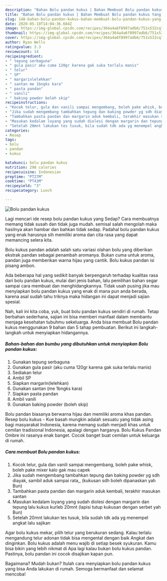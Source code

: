 ```yaml
---
description: "Bahan Bolu pandan kukus | Bahan Membuat Bolu pandan kukus Yang Enak dan Simpel"
title: "Bahan Bolu pandan kukus | Bahan Membuat Bolu pandan kukus Yang Enak dan Simpel"
slug: 148-bahan-bolu-pandan-kukus-bahan-membuat-bolu-pandan-kukus-yang-enak-dan-simpel
date: 2020-05-10T14:04:36.684Z
image: https://img-global.cpcdn.com/recipes/364a4a6f8997adb6/751x532cq70/bolu-pandan-kukus-foto-resep-utama.jpg
thumbnail: https://img-global.cpcdn.com/recipes/364a4a6f8997adb6/751x532cq70/bolu-pandan-kukus-foto-resep-utama.jpg
cover: https://img-global.cpcdn.com/recipes/364a4a6f8997adb6/751x532cq70/bolu-pandan-kukus-foto-resep-utama.jpg
author: Ryan Wells
ratingvalue: 3.3
reviewcount: 14
recipeingredient:
- " tepung serbaguna"
- " gula pasir aku cuma 120gr karena gak suka terlalu manis"
- " telur"
- " SP"
- " margarinlelehkan"
- " santan me 1bngks kara"
- " pasta pandan"
- " vanili"
- " baking powder boleh skip"
recipeinstructions:
- "Kocok telur, gula dan vanili sampai mengembang, boleh pake whisk, boleh pake mixer kalo gak mau capek"
- "Jika sudah mengembang tambahkan tepung dan baking powder yg sdh diayak, sambil aduk sampai rata,, (kukusan sdh boleh dipanaskan yah Bun)"
- "Tambahkan pasta pandan dan margarin aduk kembali, terakhir masukan santan"
- "Masukan kedalam loyang yang sudah diolesi dengan margarin dan tepung lalu kukus kurleb 20mnt (lapisi tutup kukusan dengan serbet yah Bun)"
- "Setelah 20mnt lakukan tes tusuk, bila sudah tdk ada yg menempel angkat lalu sajikan"
categories:
- Resep
tags:
- bolu
- pandan
- kukus

katakunci: bolu pandan kukus 
nutrition: 298 calories
recipecuisine: Indonesian
preptime: "PT27M"
cooktime: "PT43M"
recipeyield: "3"
recipecategory: Lunch

---
```



![Bolu pandan kukus](https://img-global.cpcdn.com/recipes/364a4a6f8997adb6/751x532cq70/bolu-pandan-kukus-foto-resep-utama.jpg)

Lagi mencari ide resep bolu pandan kukus yang Sedap? Cara membuatnya memang tidak susah dan tidak juga mudah. semisal salah mengolah maka hasilnya akan hambar dan bahkan tidak sedap. Padahal bolu pandan kukus yang enak harusnya sih memiliki aroma dan cita rasa yang dapat memancing selera kita.

Bolu kukus pandan adalah salah satu variasi olahan bolu yang diberikan ekstrak pandan sebagai penambah aromanya. Bukan cuma untuk aroma, pandan juga memberikan warna hijau yang cantik. Bolu kukus pandan isi pisang ambon.

Ada beberapa hal yang sedikit banyak berpengaruh terhadap kualitas rasa dari bolu pandan kukus, mulai dari jenis bahan, lalu pemilihan bahan segar sampai cara membuat dan menghidangkannya. Tidak usah pusing jika mau menyiapkan bolu pandan kukus yang enak di mana pun anda berada, karena asal sudah tahu triknya maka hidangan ini dapat menjadi sajian spesial.


Nah, kali ini kita coba, yuk, buat bolu pandan kukus sendiri di rumah. Tetap berbahan sederhana, sajian ini bisa memberi manfaat dalam membantu menjaga kesehatan tubuhmu sekeluarga. Anda bisa membuat Bolu pandan kukus menggunakan 9 bahan dan 5 tahap pembuatan. Berikut ini langkah-langkah untuk menyiapkan hidangannya.

<!--inarticleads1-->

##### Bahan-bahan dan bumbu yang dibutuhkan untuk menyiapkan Bolu pandan kukus:

1. Gunakan  tepung serbaguna
1. Gunakan  gula pasir (aku cuma 120gr karena gak suka terlalu manis)
1. Sediakan  telur
1. Ambil  SP
1. Siapkan  margarin(lelehkan)
1. Gunakan  santan (me 1bngks kara)
1. Siapkan  pasta pandan
1. Ambil  vanili
1. Gunakan  baking powder (boleh skip)


Bolu pandan biasanya berwarna hijau dan memiliki aroma khas pandan. Resep bolu kukus - Kue basah mungkin adalah sesuatu yang tidak asing bagi masyarakat Indonesia, karena memang sudah menjadi khas untuk cemilan tradisional Indonesia, apalagi dengan harganya. Bolu Kukus Pandan Ombre ini rasanya enak banget. Cocok banget buat cemilan untuk keluarga di rumah. 

<!--inarticleads2-->

##### Cara membuat Bolu pandan kukus:

1. Kocok telur, gula dan vanili sampai mengembang, boleh pake whisk, boleh pake mixer kalo gak mau capek
1. Jika sudah mengembang tambahkan tepung dan baking powder yg sdh diayak, sambil aduk sampai rata,, (kukusan sdh boleh dipanaskan yah Bun)
1. Tambahkan pasta pandan dan margarin aduk kembali, terakhir masukan santan
1. Masukan kedalam loyang yang sudah diolesi dengan margarin dan tepung lalu kukus kurleb 20mnt (lapisi tutup kukusan dengan serbet yah Bun)
1. Setelah 20mnt lakukan tes tusuk, bila sudah tdk ada yg menempel angkat lalu sajikan


Agar bolu kukus mekar, pilih telur yang berukuran sedang. Kalau terlalu mengandung telur adonan tidak bisa mengental dengan baik Angkat dan dinginkan. Bolu kukus adalah menu wajib di setiap besek syukuran. Kamu bisa bikin yang lebih nikmat di Apa lagi kalau bukan bolu kukus pandan. Pastinya, bolu pandan ini cocok disajikan kapan pun. 

Bagaimana? Mudah bukan? Itulah cara menyiapkan bolu pandan kukus yang bisa Anda lakukan di rumah. Semoga bermanfaat dan selamat mencoba!
